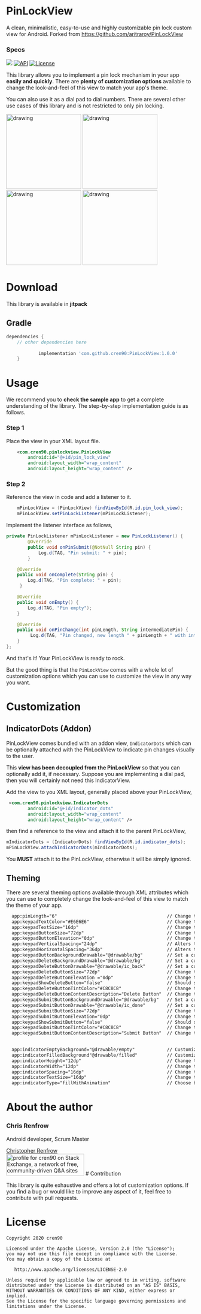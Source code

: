 # PinLockView
A clean, minimalistic, easy-to-use and highly customizable pin lock custom view for Android. Forked from https://github.com/aritraroy/PinLockView

### Specs

[![](https://jitpack.io/v/cren90/PinLockView.svg)](https://jitpack.io/#cren90/PinLockView) [![API](https://img.shields.io/badge/API-23%2B-orange.svg?style=flat)](https://android-arsenal.com/api?level=23) [![License](https://img.shields.io/badge/License-Apache%202.0-blue.svg)](https://opensource.org/licenses/Apache-2.0)


This library allows you to implement a pin lock mechanism in your app **easily and quickly**. There are **plenty of customization options** available to change the look-and-feel of this view to match your app's theme.

You can also use it as a dial pad to dial numbers. There are several other use cases of this library and is not restricted to only pin locking.

<img src="https://github.com/cren90/PinLockView/blob/master/screens/screen_blank.jpg" alt="drawing" width="200"/> <img src="https://github.com/cren90/PinLockView/blob/master/screens/screen_blank_5_highlight.jpg" alt="drawing" width="200"/> <img src="https://github.com/cren90/PinLockView/blob/master/screens/screen_3_digit_filled.jpg" alt="drawing" width="200"/> <img src="https://github.com/cren90/PinLockView/blob/master/screens/screen_5_filled_6_highlight.jpg" alt="drawing" width="200"/>

# Download

This library is available in **jitpack**

## Gradle 
```gradle
dependencies {
    // other dependencies here
    
	        implementation 'com.github.cren90:PinLockView:1.0.0'
	}
```


# Usage
We recommend you to **check the sample app** to get a complete understanding of the library. The step-by-step implementation guide is as follows.

### Step 1

Place the view in your XML layout file.

```xml
    <com.cren90.pinlockview.PinLockView
        android:id="@+id/pin_lock_view"
        android:layout_width="wrap_content"
        android:layout_height="wrap_content" />
```

### Step 2

Reference the view in code and add a listener to it.

```java
    mPinLockView = (PinLockView) findViewById(R.id.pin_lock_view);
    mPinLockView.setPinLockListener(mPinLockListener);
```

Implement the listener interface as follows,

```java
private PinLockListener mPinLockListener = new PinLockListener() {
        @Override
        public void onPinSubmit(@NotNull String pin) {
            Log.d(TAG, "Pin submit: " + pin);
        }

    @Override
    public void onComplete(String pin) {
        Log.d(TAG, "Pin complete: " + pin);
     }

    @Override
    public void onEmpty() {
        Log.d(TAG, "Pin empty");
    }

    @Override
    public void onPinChange(int pinLength, String intermediatePin) {
         Log.d(TAG, "Pin changed, new length " + pinLength + " with intermediate pin " + intermediatePin);
    }
};
```

And that's it! Your PinLockView is ready to rock.

But the good thing is that the ```PinLockView``` comes with a whole lot of customization options which you can use to customize the view in any way you want.

# Customization

## IndicatorDots (Addon)
PinLockView comes bundled with an addon view, ```IndicatorDots``` which can be optionally attached with the PinLockView to indicate pin changes visually to the user.

This **view has been decoupled from the PinLockView** so that you can optionally add it, if necessary. Suppose you are implementing a dial pad, then you will certainly not need this IndicatorView.

Add the view to you XML layout, generally placed above your PinLockView,

```xml
 <com.cren90.pinlockview.IndicatorDots
        android:id="@+id/indicator_dots"
        android:layout_width="wrap_content"
        android:layout_height="wrap_content" />
```
then find a reference to the view and attach it to the parent PinLockView,

```java
mIndicatorDots = (IndicatorDots) findViewById(R.id.indicator_dots);
mPinLockView.attachIndicatorDots(mIndicatorDots);
```

You **MUST** attach it to the PinLockView, otherwise it will be simply ignored.

## Theming

There are several theming options available through XML attributes which you can use to completely change the look-and-feel of this view to match the theme of your app.

```xml
  app:pinLength="6"                                         // Change the pin length
  app:keypadTextColor="#E6E6E6"                             // Change the color of the keypad text
  app:keypadTextSize="16dp"                                 // Change the text size in the keypad
  app:keypadButtonSize="72dp"                               // Change the size of individual keys/buttons
  app:keypadButtonElevation="0dp"                           // Change the elevation of the individual keys/buttons
  app:keypadVerticalSpacing="24dp"                          // Alters the vertical spacing between the keypad buttons
  app:keypadHorizontalSpacing="36dp"                        // Alters the horizontal spacing between the keypad buttons
  app:keypadButtonBackgroundDrawable="@drawable/bg"         // Set a custom background drawable for the buttons
  app:keypadDeleteBackgroundDrawable="@drawable/bg"         // Set a custom background drawable for the delete button
  app:keypadDeleteButtonDrawable="@drawable/ic_back"        // Set a custom drawable for the delete button
  app:keypadDeleteButtonSize="72dp"                         // Change the size of the delete button icon in the keypad
  app:keypadDeleteButtonElevation ="0dp"                    // Change the button elevation of the delete button
  app:keypadShowDeleteButton="false"                        // Should show the delete button, default is true
  app:keypadDeleteButtonTintColor="#C8C8C8"                 // Change the pressed/focused state color of the delete button
  app:keypadDeleteButtonContentDescription="Delete Button"  // Change the content description of the delete button for accessibility
  app:keypadSubmitButtonBackgroundDrawable="@drawable/bg"   // Set a custom background drawable for the submit button
  app:keypadSubmitButtonDrawable="@drawable/ic_done"        // Set a custom drawable for the submit button
  app:keypadSubmitButtonSize="72dp"                         // Change the size of the submit button icon in the keypad
  app:keypadSubmitButtonElevation="0dp"                     // Change the button elevation of the submit button
  app:keypadShowSubmitButton="false"                        // Should show the submit button, default is true
  app:keypadSubmitButtonTintColor="#C8C8C8"                 // Change the pressed/focused state color of the submit button
  app:keypadSubmitButtonContentDescription="Submit Button"  // Change the content description of the submit button for accessibility

 
  app:indicatorEmptyBackground="@drawable/empty"            // Customize the empty state of the dots
  app:indicatorFilledBackground"@drawable/filled"           // Customize the filled state of the dots
  app:indicatorHeight="12dp"                                // Change the diameter of the dots
  app:indicatorWidth="12dp"                                 // Change the diameter of the dots
  app:indicatorSpacing="16dp"                               // Change the spacing between individual dots
  app:indicatorTextSize="16dp"                              // Change the text size when shown
  app:indicatorType="fillWithAnimation"                     // Choose between "fixed", "fill" "fixedWithValue" and "fillWithValue"
```
# About the author

### Chris Renfrow
Android developer, Scrum Master

<div class="LI-profile-badge"  data-version="v1" data-size="medium" data-locale="en_US" data-type="vertical" data-theme="light" data-vanity="crenfrow90"><a class="LI-simple-link" href='https://www.linkedin.com/in/crenfrow90?trk=profile-badge'>Christopher Renfrow</a></div>
<a href="https://stackexchange.com/users/1000035"><img src="https://stackexchange.com/users/flair/1000035.png" width="208" height="58" alt="profile for cren90 on Stack Exchange, a network of free, community-driven Q&amp;A sites" title="profile for cren90 on Stack Exchange, a network of free, community-driven Q&amp;A sites"></a>
# Contribution

This library is quite exhaustive and offers a lot of customization options. If you find a bug or would like to improve any aspect of it, feel free to contribute with pull requests.

# License

```
Copyright 2020 cren90

Licensed under the Apache License, Version 2.0 (the "License");
you may not use this file except in compliance with the License.
You may obtain a copy of the License at

   http://www.apache.org/licenses/LICENSE-2.0

Unless required by applicable law or agreed to in writing, software
distributed under the License is distributed on an "AS IS" BASIS,
WITHOUT WARRANTIES OR CONDITIONS OF ANY KIND, either express or implied.
See the License for the specific language governing permissions and
limitations under the License.
```


<script type="text/javascript" src="https://platform.linkedin.com/badges/js/profile.js" async defer></script>